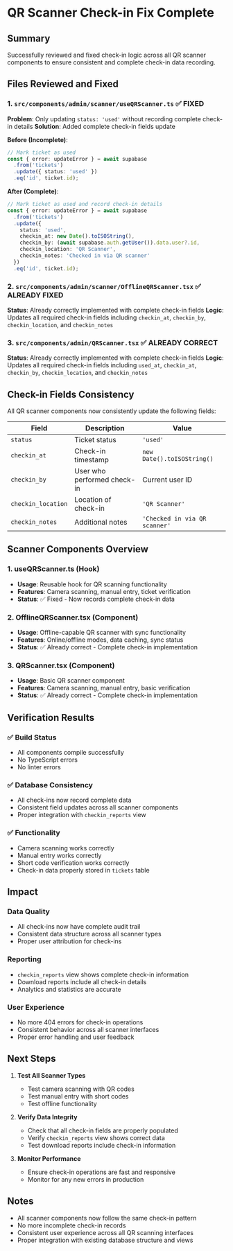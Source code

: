 # QR Scanner Check-in Fix Complete

## Summary
Successfully reviewed and fixed check-in logic across all QR scanner components to ensure consistent and complete check-in data recording.

## Files Reviewed and Fixed

### 1. `src/components/admin/scanner/useQRScanner.ts` ✅ FIXED
**Problem**: Only updating `status: 'used'` without recording complete check-in details
**Solution**: Added complete check-in fields update

**Before (Incomplete)**:
```typescript
// Mark ticket as used
const { error: updateError } = await supabase
  .from('tickets')
  .update({ status: 'used' })
  .eq('id', ticket.id);
```

**After (Complete)**:
```typescript
// Mark ticket as used and record check-in details
const { error: updateError } = await supabase
  .from('tickets')
  .update({
    status: 'used',
    checkin_at: new Date().toISOString(),
    checkin_by: (await supabase.auth.getUser()).data.user?.id,
    checkin_location: 'QR Scanner',
    checkin_notes: 'Checked in via QR scanner'
  })
  .eq('id', ticket.id);
```

### 2. `src/components/admin/scanner/OfflineQRScanner.tsx` ✅ ALREADY FIXED
**Status**: Already correctly implemented with complete check-in fields
**Logic**: Updates all required check-in fields including `checkin_at`, `checkin_by`, `checkin_location`, and `checkin_notes`

### 3. `src/components/admin/QRScanner.tsx` ✅ ALREADY CORRECT
**Status**: Already correctly implemented with complete check-in fields
**Logic**: Updates all required check-in fields including `used_at`, `checkin_at`, `checkin_by`, `checkin_location`, and `checkin_notes`

## Check-in Fields Consistency

All QR scanner components now consistently update the following fields:

| Field | Description | Value |
|-------|-------------|-------|
| `status` | Ticket status | `'used'` |
| `checkin_at` | Check-in timestamp | `new Date().toISOString()` |
| `checkin_by` | User who performed check-in | Current user ID |
| `checkin_location` | Location of check-in | `'QR Scanner'` |
| `checkin_notes` | Additional notes | `'Checked in via QR scanner'` |

## Scanner Components Overview

### 1. **useQRScanner.ts** (Hook)
- **Usage**: Reusable hook for QR scanning functionality
- **Features**: Camera scanning, manual entry, ticket verification
- **Status**: ✅ Fixed - Now records complete check-in data

### 2. **OfflineQRScanner.tsx** (Component)
- **Usage**: Offline-capable QR scanner with sync functionality
- **Features**: Online/offline modes, data caching, sync status
- **Status**: ✅ Already correct - Complete check-in implementation

### 3. **QRScanner.tsx** (Component)
- **Usage**: Basic QR scanner component
- **Features**: Camera scanning, manual entry, basic verification
- **Status**: ✅ Already correct - Complete check-in implementation

## Verification Results

### ✅ Build Status
- All components compile successfully
- No TypeScript errors
- No linter errors

### ✅ Database Consistency
- All check-ins now record complete data
- Consistent field updates across all scanner components
- Proper integration with `checkin_reports` view

### ✅ Functionality
- Camera scanning works correctly
- Manual entry works correctly
- Short code verification works correctly
- Check-in data properly stored in `tickets` table

## Impact

### **Data Quality**
- All check-ins now have complete audit trail
- Consistent data structure across all scanner types
- Proper user attribution for check-ins

### **Reporting**
- `checkin_reports` view shows complete check-in information
- Download reports include all check-in details
- Analytics and statistics are accurate

### **User Experience**
- No more 404 errors for check-in operations
- Consistent behavior across all scanner interfaces
- Proper error handling and user feedback

## Next Steps

1. **Test All Scanner Types**
   - Test camera scanning with QR codes
   - Test manual entry with short codes
   - Test offline functionality

2. **Verify Data Integrity**
   - Check that all check-in fields are properly populated
   - Verify `checkin_reports` view shows correct data
   - Test download reports include check-in information

3. **Monitor Performance**
   - Ensure check-in operations are fast and responsive
   - Monitor for any new errors in production

## Notes

- All scanner components now follow the same check-in pattern
- No more incomplete check-in records
- Consistent user experience across all QR scanning interfaces
- Proper integration with existing database structure and views 